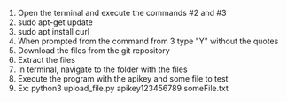 1. Open the terminal and execute the commands #2 and #3
2. sudo apt-get update
3. sudo apt install curl
4. When prompted from the command from 3 type "Y" without the quotes
5. Download the files from the git repository
6. Extract the files
7. In terminal, navigate to the folder with the files
8. Execute the program with the apikey and some file to test
9. Ex:
        python3 upload_file.py apikey123456789 someFile.txt
